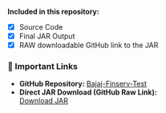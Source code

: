 **Included in this repository:**
- [x] Source Code  
- [x] Final JAR Output  
- [x] RAW downloadable GitHub link to the JAR  

### 🔗 Important Links
- **GitHub Repository:** [Bajaj-Finserv-Test](https://github.com/punitpunde/Bajaj-Finserv-Test)
- **Direct JAR Download (GitHub Raw Link):**  
  [Download JAR](https://github.com/punitpunde/Bajaj-Finserv-Test/raw/main/target/bajaj-test-0.0.1-SNAPSHOT.jar)
